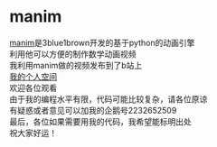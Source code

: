 # manim
 [manim](https://github.com/3b1b/manim)是3blue1brown开发的基于python的动画引擎  
 利用他可以方便的制作数学动画视频  
 我利用manim做的视频发布到了b站上  
 [我的个人空间](https://space.bilibili.com/482336257)  
 欢迎各位观看  
 由于我的编程水平有限，代码可能比较复杂，请各位原谅  
 有疑惑或者意见可以加我的企鹅号2232652509  
 最后，各位如果需要用我的代码，我希望能标明出处  
 祝大家好运！  

